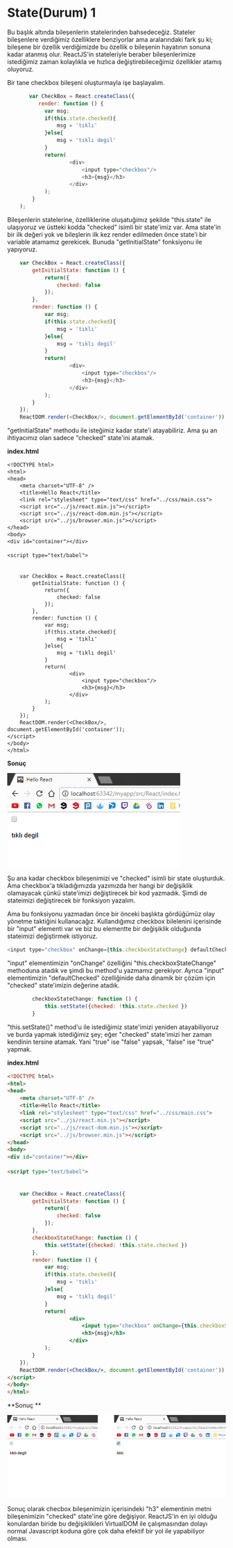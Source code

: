 # State\(Durum\) 1

Bu başlık altında bileşenlerin statelerinden bahsedeceğiz. Stateler bileşenlere verdiğimiz özelliklere benziyorlar ama aralarındaki fark şu ki; bileşene bir özellik verdiğimizde bu özellik o bileşenin hayatının sonuna kadar atanmış olur. ReactJS'in stateleriyle beraber bileşenlerimize istediğimiz zaman kolaylıkla ve hızlıca değiştirebileceğimiz özellikler atamış oluyoruz.

Bir tane checkbox bileşeni oluşturmayla işe başlayalım.

```js
       var CheckBox = React.createClass({
          render: function () {
            var msg;
            if(this.state.checked){
                msg = 'tıklı'
            }else{
                msg = 'tıklı degil'
            }
            return(
                    <div>
                        <input type="checkbox"/>
                        <h3>{msg}</h3>
                    </div>
            );
        }
    );
```

Bileşenlerin statelerine, özelliklerine oluşatuğimız şekilde "this.state" ile ulaşıyoruz ve üstteki kodda "checked" isimli bir state'imiz var. Ama state'in bir ilk değeri yok ve bileşlerin ilk kez render edilmeden önce state'i bir variable atamamız gerekicek. Bunuda "getInitialState" fonksiyonu ile yapıyoruz.

```js
    var CheckBox = React.createClass({
        getInitialState: function () {
            return({
                checked: false
            });
        },
        render: function () {
            var msg;
            if(this.state.checked){
                msg = 'tıklı'
            }else{
                msg = 'tıklı degil'
            }
            return(
                    <div>
                        <input type="checkbox"/>
                        <h3>{msg}</h3>
                    </div>
            );
        }
    });
    ReactDOM.render(<CheckBox/>, document.getElementById('container'));
```

"getInitialState" methodu ile isteğimiz kadar state'i atayabiliriz. Ama şu an ihtiyacımız olan sadece "checked" state'ini atamak.

**index.html**

```
<!DOCTYPE html>
<html>
<head>
    <meta charset="UTF-8" />
    <title>Hello React</title>
    <link rel="stylesheet" type="text/css" href="../css/main.css">
    <script src="../js/react.min.js"></script>
    <script src="../js/react-dom.min.js"></script>
    <script src="../js/browser.min.js"></script>
</head>
<body>
<div id="container"></div>

<script type="text/babel">


    var CheckBox = React.createClass({
        getInitialState: function () {
            return({
                checked: false
            });
        },
        render: function () {
            var msg;
            if(this.state.checked){
                msg = 'tıklı'
            }else{
                msg = 'tıklı degil'
            }
            return(
                    <div>
                        <input type="checkbox"/>
                        <h3>{msg}</h3>
                    </div>
            );
        }
    });
    ReactDOM.render(<CheckBox/>, document.getElementById('container'));
</script>
</body>
</html>
```

**Sonuç**

![](assets/state1.png)

Şu ana kadar checkbox bileşenimizi ve "checked" isimli bir state oluşturduk. Ama checkbox'a tıkladığımızda yazımızda her hangi bir değişiklik olamayacak çünkü state'imizi değiştirecek bir kod yazmadık. Şimdi de stateimizi değiştirecek bir fonksiyon yazalım.

Ama bu fonksiyonu yazmadan önce bir önceki başlıkta gördüğümüz olay yönetme taktiğini kullanacağız. Kullandığımız checkbox bilelenini içerisinde bir "input" elementi var ve biz  bu elementte bir değişiklik olduğunda stateimizi değiştirmek istiyoruz.

```js
<input type="checkbox" onChange={this.checkboxStateChange} defaultChecked={this.state.checked}/>
```

"input" elementimizin "onChange" özelliğini "this.checkboxStateChange" methoduna atadık ve şimdi bu method'u yazmamız gerekiyor. Ayrıca "input" elementimizin "defaultChecked" özelliğinide daha dinamik bir çözüm için "checked" state'imizin değerine atadık.

```js
        checkboxStateChange: function () {
            this.setState({checked: !this.state.checked })
        }
```

"this.setState\(\)" method'u ile istediğimiz state'imizi yeniden atayabiliyoruz ve burda yapmak istediğimiz şey; eğer "checked" state'imizi her zaman kendinin tersine atamak. Yani "true" ise "false" yapsak, "false" ise "true" yapmak.

**index.html**

```html
<!DOCTYPE html>
<html>
<head>
    <meta charset="UTF-8" />
    <title>Hello React</title>
    <link rel="stylesheet" type="text/css" href="../css/main.css">
    <script src="../js/react.min.js"></script>
    <script src="../js/react-dom.min.js"></script>
    <script src="../js/browser.min.js"></script>
</head>
<body>
<div id="container"></div>

<script type="text/babel">


    var CheckBox = React.createClass({
        getInitialState: function () {
            return({
                checked: false
            });
        },
        checkboxStateChange: function () {
            this.setState({checked: !this.state.checked })
        },
        render: function () {
            var msg;
            if(this.state.checked){
                msg = 'tıklı'
            }else{
                msg = 'tıklı degil'
            }
            return(
                    <div>
                        <input type="checkbox" onChange={this.checkboxStateChange} defaultChecked={this.state.checked}/>
                        <h3>{msg}</h3>
                    </div>
            );
        }
    });
    ReactDOM.render(<CheckBox/>, document.getElementById('container'));
</script>
</body>
</html>
```

**Sonuç **

![](assets/state2.png)

Sonuç olarak  checbox bileşenimizin içerisindeki "h3"  elementinin metni bileşenimizin "checked" state'ine göre değişiyor. ReactJS'in en iyi olduğu konulardan biride bu değişiklikleri VirtualDOM ile çalışmasından dolayı normal Javascript koduna göre çok daha efektif bir yol ile yapabiliyor olması.

